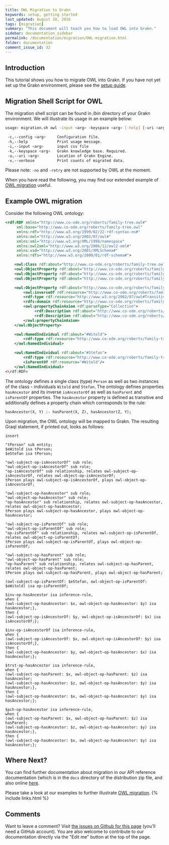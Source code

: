 ```yaml
---
title: OWL Migration to Grakn
keywords: setup, getting started
last_updated: August 10, 2016
tags: [migration]
summary: "This document will teach you how to load OWL into Grakn."
sidebar: documentation_sidebar
permalink: /documentation/migration/OWL-migration.html
folder: documentation
comment_issue_id: 32
---
```


## Introduction
This tutorial shows you how to migrate OWL into Grakn. If you have not yet set up the Grakn environment, please see the [setup guide](../get-started/setup-guide.html).

## Migration Shell Script for OWL
The migration shell script can be found in */bin* directory of your Grakn environment. We will illustrate its usage in an example below:

```bash
usage: migration.sh owl -input <arg> -keyspace <arg> [-help] [-uri <arg>] [-verbose]

 -c,--config <arg>     Configuration file.
 -h,--help             Print usage message.
 -i,--input <arg>      input csv file
 -k,--keyspace <arg>   Grakn knowledge base. Required.
 -u,--uri <arg>        Location of Grakn Engine.
 -v,--verbose          Print counts of migrated data.
```

Please note: `-no` and `-retry` are not supported by OWL at the moment.

When you have read the following, you may find our extended example of [OWL migration](../examples/OWL-migration.html) useful.

## Example OWL migration
Consider the following OWL ontology:

```xml
<rdf:RDF xmlns="http://www.co-ode.org/roberts/family-tree.owl#"
     xml:base="http://www.co-ode.org/roberts/family-tree.owl"
     xmlns:rdf="http://www.w3.org/1999/02/22-rdf-syntax-ns#"
     xmlns:owl="http://www.w3.org/2002/07/owl#"
     xmlns:xml="http://www.w3.org/XML/1998/namespace"
     xmlns:owl2xml="http://www.w3.org/2006/12/owl2-xml#"
     xmlns:xsd="http://www.w3.org/2001/XMLSchema#"
     xmlns:rdfs="http://www.w3.org/2000/01/rdf-schema#">

    <owl:Class rdf:about="http://www.co-ode.org/roberts/family-tree.owl#Person"/>
    <owl:ObjectProperty rdf:about="http://www.co-ode.org/roberts/family-tree.owl#isAncestorOf"/>
    <owl:ObjectProperty rdf:about="http://www.co-ode.org/roberts/family-tree.owl#isParentOf"/>
    <owl:ObjectProperty rdf:about="http://www.co-ode.org/roberts/family-tree.owl#hasParent"/>

    <owl:ObjectProperty rdf:about="http://www.co-ode.org/roberts/family-tree.owl#hasAncestor">
        <owl:inverseOf rdf:resource="http://www.co-ode.org/roberts/family-tree.owl#isAncestorOf"/>
        <rdf:type rdf:resource="http://www.w3.org/2002/07/owl#TransitiveProperty"/>
        <rdfs:domain rdf:resource="http://www.co-ode.org/roberts/family-tree.owl#Person"/>
        <owl:propertyChainAxiom rdf:parseType="Collection">
             <rdf:Description rdf:about="http://www.co-ode.org/roberts/family-tree.owl#hasParent"/>
             <rdf:Description rdf:about="http://www.co-ode.org/roberts/family-tree.owl#hasAncestor"/>
        </owl:propertyChainAxiom>
    </owl:ObjectProperty>

    <owl:NamedIndividual rdf:about="#Witold">
        <rdf:type rdf:resource="http://www.co-ode.org/roberts/family-tree.owl#Person"/>
    </owl:NamedIndividual>

    <owl:NamedIndividual rdf:about="#Stefan">
        <rdf:type rdf:resource="http://www.co-ode.org/roberts/family-tree.owl#Person"/>
        <isParentOf rdf:resource="#Witold"/>
    </owl:NamedIndividual>
<\rdf:RDF>
```

The ontology defines a single class (type) `Person` as well as two instances of the class - individuals `Witold` and `Stefan`. The ontology defines properties `hasAncestor` and its inverse `isAncestorOf` as well as `hasParent` and `isParentOf` properties. The `hasAncestor` property is defined as transitive and additionally defines a property chain which corresponds to the rule:

```
hasAncestor(X, Y) :- hasParent(X, Z), hasAncestor(Z, Y);
```

Upon migration, the OWL ontology will be mapped to Grakn. The resulting Graql statement, if printed out, looks as follows:

```graql
insert

"tPerson" sub entity;
$eWitold isa tPerson;
$eStefan isa tPerson;

"owl-subject-op-isAncestorOf" sub role;
"owl-object-op-isAncestorOf" sub role;
"op-isAncestorOf" sub relationship, relates owl-subject-op-isAncestorOf, relates owl-object-op-isAncestorOf;
tPerson plays owl-subject-op-isAncestorOf, plays owl-object-op-isAncestorOf;

"owl-subject-op-hasAncestor" sub role;
"owl-object-op-hasAncestor" sub role;
"op-hasAncestor" sub relationship, relates owl-subject-op-hasAncestor, relates owl-object-op-hasAncestor;
tPerson plays owl-subject-op-hasAncestor, plays owl-object-op-hasAncestor;

"owl-subject-op-isParentOf" sub role;
"owl-object-op-isParentOf" sub role;
"op-isParentOf" sub relationship, relates owl-subject-op-isParentOf, relates owl-object-op-isParentOf;
tPerson plays owl-subject-op-isParentOf, plays owl-object-op-isParentOf;

"owl-subject-op-hasParent" sub role;
"owl-object-op-hasParent" sub role;
"op-hasParent" sub relationship, relates owl-subject-op-hasParent, relates owl-object-op-hasParent;
tPerson plays owl-subject-op-hasParent, plays owl-object-op-hasParent;

(owl-subject-op-isParentOf: $eStefan, owl-object-op-isParentOf: $eWitold) isa op-isParentOf;

$inv-op-hasAncestor isa inference-rule,
when {
(owl-subject-op-hasAncestor: $x, owl-object-op-hasAncestor: $y) isa hasAncestor;},
then {
(owl-subject-op-isAncestorOf: $y, owl-object-op-isAncestorOf: $x) isa isAncestorOf;};

$inv-op-isAncestorOf isa inference-rule,
when {
(owl-subject-op-isAncestorOf: $x, owl-object-op-isAncestorOf: $y) isa isAncestorOf;},
then {
(owl-subject-op-hasAncestor: $y, owl-object-op-hasAncestor: $x) isa hasAncestor;};

$trst-op-hasAncestor isa inference-rule,
when {
(owl-subject-op-hasParent: $x, owl-object-op-hasParent: $z) isa hasAncestor;
(owl-subject-op-hasAncestor: $z, owl-object-op-hasAncestor: $y) isa hasAncestor;},
then {
(owl-subject-op-hasAncestor: $x, owl-object-op-hasAncestor: $y) isa hasAncestor;};

$pch-op-hasAncestor isa inference-rule,
when {
(owl-subject-op-hasParent: $x, owl-object-op-hasParent: $z) isa hasParent;
(owl-subject-op-hasAncestor: $z, owl-object-op-hasAncestor: $y) isa hasAncestor;},
then {
(owl-subject-op-hasAncestor: $x, owl-object-op-hasAncestor: $y) isa hasAncestor;};
```

## Where Next?
You can find further documentation about migration in our API reference documentation (which is in the `docs` directory of the distribution zip file, and also online [here](https://grakn.ai/javadocs.html).

Please take a look at our examples to further illustrate [OWL migration](../examples/OWL-migration.html).
{% include links.html %}


## Comments
Want to leave a comment? Visit <a href="https://github.com/graknlabs/docs/issues/32" target="_blank">the issues on Github for this page</a> (you'll need a GitHub account). You are also welcome to contribute to our documentation directly via the "Edit me" button at the top of the page.
